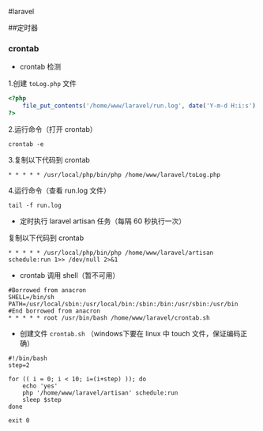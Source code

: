 #laravel

##定时器

### crontab

- crontab 检测

1.创建 `toLog.php` 文件
```php
<?php
	file_put_contents('/home/www/laravel/run.log', date('Y-m-d H:i:s')."\r\n", FILE_APPEND);
?>
```

2.运行命令（打开 crontab）

```
crontab -e
```

3.复制以下代码到 crontab

```crontab
* * * * * /usr/local/php/bin/php /home/www/laravel/toLog.php
```
4.运行命令（查看 run.log 文件）

```
tail -f run.log
```

- 定时执行 laravel artisan 任务（每隔 60 秒执行一次）

复制以下代码到 crontab

```crontab
* * * * * /usr/local/php/bin/php /home/www/laravel/artisan schedule:run 1>> /dev/null 2>&1
```

- crontab 调用 shell（暂不可用）

```crontab
#Borrowed from anacron
SHELL=/bin/sh
PATH=/usr/local/sbin:/usr/local/bin:/sbin:/bin:/usr/sbin:/usr/bin
#End borrowed from anacron
* * * * * root /usr/bin/bash /home/www/laravel/crontab.sh
```

- 创建文件 `crontab.sh` （windows下要在 linux 中 touch 文件，保证编码正确）

```shell
#!/bin/bash
step=2

for (( i = 0; i < 10; i=(i+step) )); do
	echo 'yes'
	php '/home/www/laravel/artisan' schedule:run
	sleep $step
done

exit 0
```